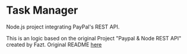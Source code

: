 # Task Manager

Node.js project integrating PayPal's REST API.

This is an logic based on the original Project "Paypal & Node REST API" created by Fazt. Original README [here](https://github.com/fazt/nodejs-paypal-restapi)
